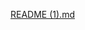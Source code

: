 [README (1).md](https://github.com/BrijeshPatra/FacebookBackend-restApi/files/12308725/README.1.md)
